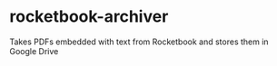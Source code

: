 # rocketbook-archiver
Takes PDFs embedded with text from Rocketbook and stores them in Google Drive
